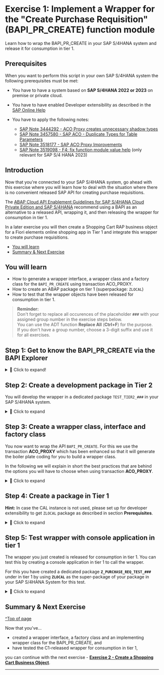 # Exercise 1: Implement a Wrapper for the "Create Purchase Requisition" (BAPI_PR_CREATE) function module
<!-- description --> Learn how to wrap the BAPI_PR_CREATE in your SAP S/4HANA system and release it for consumption in tier 1.

## Prerequisites

When you want to perform this script in your own SAP S/4HANA system the following prerequisites must be met:     

- You have to have a system based on **SAP S/4HANA 2022 or 2023** on premise or private cloud.
- You have to have enabled Developer extensibility as described in the [SAP Online Help](https://help.sap.com/docs/ABAP_PLATFORM_NEW/b5670aaaa2364a29935f40b16499972d/31367ef6c3e947059e0d7c1cbfcaae93.html?q=set%20up%20developer%20extensibility&locale=en-US)   
- You have to apply the following notes:  

  - [SAP Note 3444292 - ACO Proxy creates unnecessary shadow types](https://me.sap.com/notes/3444292)  
  - [SAP Note 3457580 - SAP ACO - Duplicate Types for Table Parameters](https://me.sap.com/notes/3457580)
  - [SAP Note 3518177 - SAP ACO Proxy Improvements](https://me.sap.com/notes/3518177)
  - [SAP Note 3519098 - F4: fix function module value help](https://me.sap.com/notes/3519098)   (only relevant for SAP S/4 HANA 2023)   

## Introduction
Now that you're connected to your SAP S/4HANA system, go ahead with this exercise where you will learn how to deal with the situation where there is no convenient released SAP API for creating purchase requisitions. 

The [ABAP Cloud API Enablement Guidelines for SAP S/4HANA Cloud Private Edition and SAP S/4HANA](https://www.sap.com/documents/2023/05/b0bd8ae6-747e-0010-bca6-c68f7e60039b.html) recommend using a BAPI as an alternative to a released API, wrapping it, and then releasing the wrapper for consumption in tier 1. 

In a later exercise you will then create a Shopping Cart RAP business object for a Fiori elements online shopping app in Tier 1 and integrate this wrapper to create purchase requisitions.

- [You will learn](#you-will-learn)
- [Summary & Next Exercise](#summary--next-exercise)  


## You will learn
- How to generate a wrapper interface, a wrapper class and a factory class for the `BAPI_PR_CREATE` using transaction ACO_PROXY.
- How to create an ABAP package on tier 1 (superpackage: `ZLOCAL`)   
- How to test that the wrapper objects have been released for consumption in tier 1.

> **Reminder:**   
> Don't forget to replace all occurences of the placeholder **`###`** with your assigned group number in the exercise steps below.  
> You can use the ADT function **Replace All** (**Ctrl+F**) for the purpose.   
> If you don't have a group number, choose a 3-digit suffix and use it for all exercises.


## Step 1: Get to know the BAPI_PR_CREATE via the BAPI Explorer

<details>
  <summary>🔵 Click to expand!</summary>
  
The first step is to look for a suitable non-released API to create purchase requisitions. You can use the BAPI Explorer for this purpose. Connect to the backend of your SAP S/4HANA system and start transaction `BAPI`. For the purpose of this tutorial, we will use the non-released BAPI `BAPI_PR_CREATE`: switch to the **Alphabetical** view (1), look for the Business Object `PurchaseRequisition` (2), find and click on the method `CreateFromData1` (3). You can see that its function module is the `BAPI_PR_CREATE` (4).

<!-- ![BAPI explorer](images/bapi_explorer.png) -->
<img alt="BAPI explorer" src="images/bapi_explorer.png" width="70%">

In the **Documentation** tab you can find more information on what the BAPI is used for (in this case: to create purchase requisitions) and you can find examples for various scenarios and how to fill the respective parameter values.

In the **Tools** section you can click on the **Function Builder** and then click on **Display** to see the required parameters:

<!-- ![BAPI explorer - Tools](images/bapi_explorer-tools.png) -->
<img alt="BAPI explorer - Tools" src="images/bapi_explorer-tools.png" width="70%">

<!-- ![BAPI explorer - Function Builder](images/bapi_explorer-function_builder.png) -->
<img alt="BAPI explorer - Function Builder" src="images/bapi_explorer-function_builder.png" width="70%">

>The `BAPI_PR_CREATE` has a `TESTRUN` parameter that can be used to call the BAPI in validation mode. Some BAPI have a similar test mode that can be used to validate input data. It is best practice to make use of this test mode, if available, as we will address in more details in a later [tutorial](/exercises/ex5/Readme.md) of this group.

</details>

## Step 2: Create a development package in Tier 2

<!-- You will develop the wrapper in a dedicated package under the structure package `ZTIER2` in your SAP S/4HANA system. -->

You will develop the wrapper in a dedicated package  `TEST_TIER2_###` in your SAP S/4HANA system.  

<details>
  <summary>🔵 Click to expand</summary>
  
In ADT, open your SAP S/4HANA system project folder, right click on it and select **New** > **ABAP Package** and input the Name `TEST_TIER2_###` leave the field superpackage empty and enter a Description, e.g. `Package Tier2`.   Select **Add to favorite packages** for easy access later on. Keep the Package Type as **Development** and click on **Next**. Do not change anything in the following wizard window (where the software component HOME is selected), and click on **Next**.       

<!-- ![Create Tier 2 package](images/create_tier2_package.png) -->
<!--  <img alt="Create Tier 2 package" src="images/create_tier2_package_2.png" width="70%">  -->   

<img alt="Create Tier 2 package" src="images/new_package_test_tier2.png" width="70%">   



Create a new transport request and give it a meaningful name such as `Tier2 development - Group ###` so that it can be more easily identified. Then click on **Finish**. The package will be created.

</details>  

## Step 3: Create a wrapper class, interface and factory class

You now want to wrap the API `BAPI_PR_CREATE`. For this we use the transaction **ACO_PROXY** which has been enhanced so that it will generate the boiler plate coding for you to build a wrapper class.   

In the following we will explain in short the best practices that are behind the options you will have to choose when using transaction **ACO_PROXY**.  

<details>
  <summary>🔵 Click to expand</summary>

> **The interface:**     
> Depending on your specific use-case, you normally would need to access only certain specific functionalities and methods of the BAPI you want to expose. An ABAP Interface is the perfect development object for this purpose. The interface simplifies and restricts the usage of the underlying BAPI for the specific use-case, by exposing only the parameters that are needed. As a consequence, non-wrapped functionalities are forbidden.

> **The wrapper class:**    
> In addition you need a class to wrap the BAPI (implementing the interface) and implement its methods. The wrapper class has a method defined in the private section, `call_bapi_pr_create`, which has access to all the parameters of the underlying BAPI. Having this type of central private method is best practice. Internally, the wrapper class has access to all the parameters and then the interface has virtual access to all of these parameters and exposes publicly only the ones that are needed depending on the specific use-case. 

> **C1-release for use in cloud in cloud development:**    
> Since we plan to access the wrapped BAPI in a different tier, it is good to provide the possibility to test it, and to keep wrapping-specific coding in tier 1 to a minimum. For this reason, the interface approach is recommended, and the wrapper class will not be released directly for consumption in tier 1, but rather will be accessible via a factory class that you will also be created.

> **The factory class:**
> A factory class is used to control the instantiation of the wrapper class and in order to be able to use it in Tier1 it has to be released for use in tier 1. 

This approach has the advantage of a clear control of when and where an instance of the wrapper class is created, and in the event in which several wrapper classes are needed all their instantiations could be handled inside one single factory class.  Also, in case of wrapper classes this has the advantage that in case the wrapper class is changed throughout it's software lifecycle, at a later point in time a different class could be initialized, without changes to the consumer implementation. In this tutorial we follow the [clean code best practices](https://blogs.sap.com/2022/05/05/how-to-enable-clean-code-checks-for-abap/) for ABAP development. For example: the wrapper class is ready for ABAP Unit Tests and [ABAP Doc](https://blogs.sap.com/2013/04/29/abap-doc/) is implemented.


<details>
  <summary>🔵 Click to expand</summary>

1. To create the interface, the class and the factory class for your BAPI start transaction ACO_PROXY.

    <!-- ![Start ACO_PROXY](images/start_aco_proxy_2.png) -->
    <img alt="Start ACO_PROXY" src="images/start_aco_proxy_2.png" width="100%"> 

2. Enter the following values

  **A. Function Modules**    
      - Here you can select one or more function modules that will be wrapped by one single class. Please enter here only `BAPI_PR_CREATE`.  
        
   **B. Specify repository object names**    
      - **Name of a proxy class**: Enter a name for the wrapper class, e.g. `ZCL_WRAP_BAPI_PR_###`.   
      - **Package**: Select `TEST_TIER2_###`.     ⚠️⚠️⚠️  (We use a package TEST_TIER2_### instead of ZTIER2_### as a workaround due to a bug in ACO_PROXY)   
      - **Create Interface**: Check the check box and choose a name for the interface, e.g. `ZIF_WRAP_BAPI_PR_###`  
      - **Create Factory Class**: Check the check box and choose a name for the factory class, e.g. `ZCL_F_WRAP_BAPI_PR_###`   

   **C. Options**   
      - Choose the radio-button **Class-Based Exceptions**       
      - Check the check box **Do not create Shadows of C1 Released Types**       
      - Check the check box **C1 Release**       
      - Check the check box **Create Private Methods**          

  and press F3 to continue.

3. Press the green check mark or **F8** to continue
   
4. Select optional values

   Transaction **ACO_PROXY** offers you to un-select optional values that shall not be part of the public interface.

   Only leave the following optional parameters of the 'BAPI_PR_CREATE' selected
   
   - NUMBER  
   - PRHEADEREXP  
   - PRHEADER  
   - PRHEADERX  
   - TESTRUN  
   - PRITEMX  
   - RETURN  

   and un-select all other optional parameters.   

   <img alt="Select optional parameters 1" src="images/rap640_parameter_010.png" width="70%">

   <img alt="Select optional parameters 2" src="images/rap640_parameter_020.png" width="70%">

   <img alt="Select optional parameters 3" src="images/rap640_parameter_030.png" width="70%">

</details>   
</details>  

## Step 4: Create a package in Tier 1   

**Hint:** In case the CAL instance is not used, please set up for developer extensibility to get `ZLOCAL` package as described in section **Prerequisites**.    

<details>
  <summary>🔵 Click to expand</summary>

  1. In ADT, open your SAP S/4HANA system project folder, right click on it and select **New** > **ABAP Package** and input the Name **`Z_PURCHASE_REQ_TEST_###`** and a Description. Choose **`ZLOCAL`** as the superpackage:

     <!-- ![Create test package](images/create_test_package.png) -->
     <!-- <img alt="Create test package" src="images/create_test_package.png" width="70%">   --> 
     <img alt="Create test package" src="images/new_package_zlocal.png" width="70%">

  2. Click on **Next** and then **Next** again. Select a suitable transport request (or create a new one if needed) and then click on **Finish**.

    
      
</details>

## Step 5: Test wrapper with console application in tier 1

The wrapper you just created is released for consumption in tier 1. You can test this by creating a console application in tier 1 to call the wrapper. 

For this you have created a dedicated package **`Z_PURCHASE_REQ_TEST_###`** under in tier 1 by using **`ZLOCAL`** as the super-package of your package in your SAP S/4HANA System for this test.

<details>
  <summary>🔵 Click to expand</summary>  
   
4. Create a class for the console application. Right click on the newly created package **`Z_PURCHASE_REQ_TEST_###`** and select **New** > **ABAP Class** and input the Name `ZCL_BAPI_WRAP_TEST_###` and a Description:

<!-- ![Create test class](images/create_test_class.png) -->
<img alt="Create test class" src="images/create_test_class.png" width="70%">

3. Click on **Next**, select a suitable transport request (or create a new one if needed) and then click on **Finish**.

4. You can check that the newly created class is a tier 1 class by checking that the **ABAP Language Version** is `ABAP Language for Cloud Development` in the **Properties** > **General** tab:

<!-- ![Console application language](images/console_application_language.png) -->
<img alt="Console application language" src="images/console_application_language.png" width="70%">

5. Implement the newly created class as shown below. The class calls the wrapper factory class and, given some input parameter values like the delivery date and the item price, creates a purchase requisition for that specific item and prints the information to the console.   
         
 <details>
  <summary>🟡📄 Click to expand and view or copy the source code!</summary>

```ABAP

CLASS zcl_bapi_wrap_test_### DEFINITION
  PUBLIC
  FINAL
  CREATE PUBLIC .

  PUBLIC SECTION.
  INTERFACES if_oo_adt_classrun .
  PROTECTED SECTION.
  PRIVATE SECTION.
ENDCLASS.



CLASS zcl_bapi_wrap_test_### IMPLEMENTATION.
METHOD if_oo_adt_classrun~main.

    DATA pr_returns TYPE bapirettab.

    DATA prheader TYPE zif_wrap_bapi_pr_###=>bapimereqheader .
    DATA prheaderx TYPE zif_wrap_bapi_pr_###=>bapimereqheaderx .
    DATA number  TYPE zif_wrap_bapi_pr_###=>banfn  .
    DATA pritem  TYPE zif_wrap_bapi_pr_###=>_bapimereqitemimp .
    DATA pritemx  TYPE zif_wrap_bapi_pr_###=>_bapimereqitemx  .
    DATA prheaderexp  TYPE zif_wrap_bapi_pr_###=>bapimereqheader .

    DATA(myclass) = zcl_f_wrap_bapi_pr_###=>create_instance( ).

    prheader = VALUE #( pr_type = 'NB' ).
    prheaderx = VALUE #( pr_type = 'X' ).

    pritem           = VALUE #( (
                      preq_item  = '00010'
                      plant      = '1010'
                      acctasscat = 'U'
                      currency   = 'EUR'
                      deliv_date = cl_abap_context_info=>get_system_date(  ) + 14   "format: yyyy-mm-dd (at least 10 days)
                      material   = 'ZPRINTER01'
                      matl_group = 'A001'
                      preq_price = '100.00'
                      quantity   = '1'
                      unit       = 'ST'
                      pur_group = '001'
                      purch_org = '1010'
                      short_text = 'ZPRINTER01'
                    ) ).

    pritemx           = VALUE #( (
                      preq_item  = '00010'
                      plant      = 'X'
                      acctasscat = 'X'
                      currency   = 'X'
                      deliv_date = 'X'
                      material   = 'X'
                      matl_group = 'X'
                      preq_price = 'X'
                      quantity   = 'X'
                      unit       = 'X'
                      pur_group = 'X'
                      purch_org = 'X'
                      short_text = 'X'
                    ) ).

    TRY.
        myclass->bapi_pr_create(
          EXPORTING
            prheader = prheader
            prheaderx = prheaderx
            testrun = abap_false
          IMPORTING
            number   = number
            prheaderexp = prheaderexp
          CHANGING
            pritem = pritem
            pritemx = pritemx
     )
        .
      CATCH cx_aco_application_exception cx_aco_communication_failure cx_aco_system_failure INTO DATA(call_wrapper_exception).
        "handle exception
        out->write( |Exception occured: { call_wrapper_exception->get_text(  ) }| ).
    ENDTRY.
    out->write( |purchase requistion number: { number  } | ).
    LOOP AT pr_returns INTO DATA(bapiret2_line).
      out->write( |bapi_return: { bapiret2_line-message } | ).
    ENDLOOP.
  ENDMETHOD.
ENDCLASS.

```

 </details>   

6. Save and activate your changes.   

7. Now run this class  by pressing F9.   

8. You shall see an output as follows:

   <img alt="Console output test class" src="images/console_output_test_class.png" width="70%">   
   
 </details>
 
<!--    

## Step 8: Run ATC checks and request exemptions \[OPTIONAL\]

> **Note**: This exercise is optional. 

You will now need to run ATC checks on the objects you created and request exemptions to use non-released API.

<details>
  <summary>🔵 Click to expand</summary>  

To run the ATC checks right click on the `$Z_PURCHASE_REQ_TIER2_###` package and select **Run As** > **ABAP Test Cockpit With...** and select your ATC check variant. Confirm by clicking on **OK**.   


<img alt="ATC checks - interface error" src="images/select_atc_check_variant.png" width="70%">

The result of the ATC check will appear in the ATC Problems tab. As expected, you will get ATC check errors because you are using an non-released API:


<img alt="ATC checks - interface error" src="images/interface_atc_checks.png" width="70%">

>Note that there are ATC checks errors for both the interface and the wrapper class. You will need to request an exemption for each of the two objects.

Right click on any one of the interface related errors in the ATC Problems tab and choose **Request Exemption**. You can then request an exemption for the whole interface by selecting `Interface (ABAP Objects)` under the `Apply exemption To` tab:


<img alt="Request exemptions for the whole interface" src="images/interface_request_exemption.png" width="70%">

Click **Next**, choose a valid approver, a reason to request the exemptions and input a justification for it. Then click on **Finish**.


<img alt="Approver and justification" src="images/approver_and_justification.png" width="70%">

Proceed in the same way to request an exemption for the whole wrapper class.

>How to maintain approvers and how to approve exemptions is beyond the scope of this tutorial. After a maintained approver has approved the exemptions, you can verify it by running ATC checks again in ADT: no issue should arise.

</details>

-->   

<!--
## Step 10: Check the results in the SAP standard `Purchase Requisition - Professional` App

You can  use the app **Manage Purchase Requisition - Professional** to check the purchase requistions that you have created using your console application.   

<details>
  <summary>🔵 Click to expand</summary>
  
  1. In a preconfigured appliance system, the standard **Manage Purchase Requisition - Professional** app can be started using the ABAP Fiori Launchpad using the following URL, where you will replace `xxx.xxx.xxx.xxx` with your assigned system IP address:     
  
     https://xxx.xxx.xxx.xxx:44301/sap/bc/ui2/flp?sap-client=100&sap-language=EN#PurchaseRequisition-maintain
    
     > **Hint:** Alternatively, you can launch the ABAP Fiori launchpad using the transaction code **`/ui2/flp`** (`/n/ui2/flp`) and then search for the app *Manage Purchase Requisition - Professional*.

     **Manage Purchase Requistion - SAP standard application**   
     ![Manage Purchase Requistion - Professional](../ex4/images/pr_professional_app.png)  
    
     Now you can search for the created purchase requisition number.

     > **Note**
     > Before checking the results in the ADT Fiori Elements preview make sure to clear the cache by pressing **F12** and by selecting **clear cache and refresh**. Otherwise you might run into the issue that the button 
       of the action is visible but not functional.   

</details>
-->

## Summary & Next Exercise
[^Top of page](#)

Now that you've... 
- created a wrapper interface, a factory class and an implementing wrapper class for the BAPI_PR_CREATE, and
- have tested the C1-released wrapper for consumption in tier 1,

you can continue with the next exercise - **[Exercise 2 - Create a Shopping Cart Business Object](../ex2/README.md)**.

---
